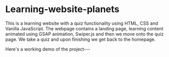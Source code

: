 # Learning-website-planets
This is a learning website with a quiz functionality using HTML, CSS and Vanilla JavaScript. The webpage contains a landing page, learning content animated using GSAP animation, Swiper.js and then we move onto the quiz page. We take a quiz and upon finishing we get back to the homepage.

Here's a working demo of the project---



